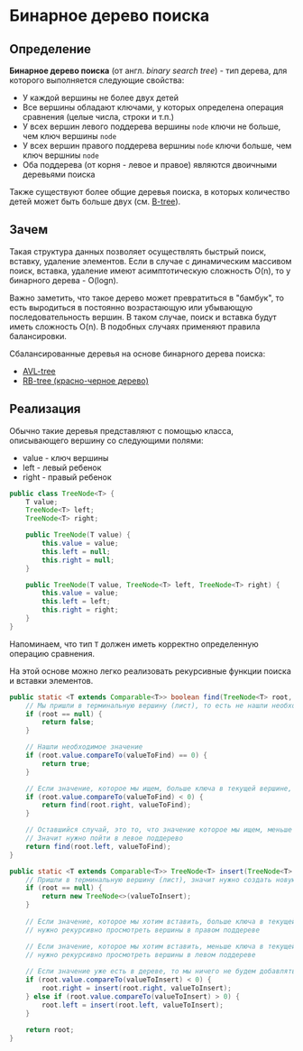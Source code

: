 # Бинарное дерево поиска

## Определение 

**Бинарное дерево поиска** (от англ. _binary search tree_) - тип дерева, для которого выполняется следующие свойства:
* У каждой вершины не более двух детей
* Все вершины обладают ключами, у которых определена операция сравнения (целые числа, строки и т.п.)
* У всех вершин левого поддерева вершины `node` ключи не больше, чем ключ вершины `node`
* У всех вершин правого поддерева вершниы `node` ключи больше, чем ключ вершниы `node`
* Оба поддерева (от корня - левое и правое) являются двоичными деревьями поиска

Также существуют более общие деревья поиска, в которых количество детей может быть больше двух (см. [B-tree](https://en.wikipedia.org/wiki/B-tree)).

## Зачем

Такая структура данных позволяет осуществлять быстрый поиск, вставку, удаление элементов. Если в случае с динамическим массивом поиск, вставка, удаление имеют асимптотическую сложность O(n), то у бинарного дерева - O(logn).

Важно заметить, что такое дерево может превратиться в "бамбук", то есть выродиться в постоянно возрастающую или убывающую последовательность вершин. В таком случае, поиск и вставка будут иметь сложность O(n). В подобных случаях применяют правила балансировки. 

Сбалансированные деревья на основе бинарного дерева поиска:
* [AVL-tree](https://en.wikipedia.org/wiki/AVL_tree)
* [RB-tree (красно-черное дерево)](https://en.wikipedia.org/wiki/Red–black_tree)

## Реализация

Обычно такие деревья представляют с помощью класса, описывающего вершину со следующими полями:
* value - ключ вершины
* left - левый ребенок
* right - правый ребенок

```java
public class TreeNode<T> { 
    T value;
    TreeNode<T> left;
    TreeNode<T> right;

    public TreeNode(T value) {
        this.value = value;
        this.left = null;
        this.right = null;
    }

    public TreeNode(T value, TreeNode<T> left, TreeNode<T> right) {
        this.value = value;
        this.left = left;
        this.right = right;
    }
}
```

Напоминаем, что тип `T` должен иметь корректно определенную операцию сравнения.

На этой основе можно легко реализовать рекурсивные функции поиска и вставки элементов.

```java
public static <T extends Comparable<T>> boolean find(TreeNode<T> root, T valueToFind) {
    // Мы пришли в терминальную вершину (лист), то есть не нашли необходимое значение в дереве
    if (root == null) {
        return false;
    }

    // Нашли необходимое значение
    if (root.value.compareTo(valueToFind) == 0) {
        return true;
    }

    // Если значение, которое мы ищем, больше ключа в текущей вершине, то мы должны пойти в правое поддерево
    if (root.value.compareTo(valueToFind) < 0) {
        return find(root.right, valueToFind);
    }

    // Оставшийся случай, это то, что значение которое мы ищем, меньше ключа в текущей вершине
    // Значит нужно пойти в левое поддерево
    return find(root.left, valueToFind);
}

public static <T extends Comparable<T>> TreeNode<T> insert(TreeNode<T> root, T valueToInsert) {
    // Пришли в терминальную вершину (лист), значит нужно создать новую вершину
    if (root == null) {
        return new TreeNode<>(valueToInsert);
    }
    
    // Если значение, которое мы хотим вставить, больше ключа в текущей вершине, 
    // нужно рекурсивно просмотреть вершины в правом поддереве

    // Если значение, которое мы хотим вставить, меньше ключа в текущей вершине, 
    // нужно рекурсивно просмотреть вершины в левом поддереве
    
    // Если значение уже есть в дереве, то мы ничего не будем добавлять, поскольку в дереве не должно быть дупликатов ключей
    if (root.value.compareTo(valueToInsert) < 0) {
        root.right = insert(root.right, valueToInsert);
    } else if (root.value.compareTo(valueToInsert) > 0) {
        root.left = insert(root.left, valueToInsert);
    }
    
    return root;
}
```

